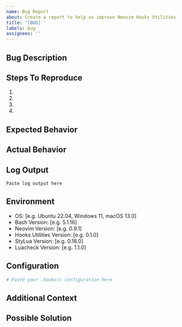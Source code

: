 ```yaml
---
name: Bug Report
about: Create a report to help us improve Neovim Hooks Utilities
title: '[BUG] '
labels: bug
assignees: ''
---
```


## Bug Description
<!-- A clear and concise description of what the bug is -->

## Steps To Reproduce
1. 
2. 
3. 
4. 

## Expected Behavior
<!-- A clear and concise description of what you expected to happen -->

## Actual Behavior
<!-- What actually happened instead -->

## Log Output
<!-- If applicable, add log output (set HOOKS_VERBOSITY=2 for more detailed logs) -->
```
Paste log output here
```

## Environment
<!-- Please fill in the following information -->
- OS: [e.g. Ubuntu 22.04, Windows 11, macOS 13.0]
- Bash Version: [e.g. 5.1.16]
- Neovim Version: [e.g. 0.9.1]
- Hooks Utilities Version: [e.g. 0.1.0]
- StyLua Version: [e.g. 0.18.0]
- Luacheck Version: [e.g. 1.1.0]

## Configuration
<!-- If applicable, include your .hooksrc configuration -->
```bash
# Paste your .hooksrc configuration here
```

## Additional Context
<!-- Add any other context about the problem here -->

## Possible Solution
<!-- If you have suggestions on how to fix the issue, please describe them here -->